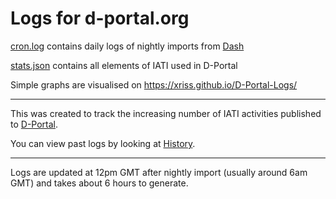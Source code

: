 # Logs for d-portal.org

[cron.log](https://github.com/xriss/D-Portal-Logs/blob/master/cron.log) contains daily logs of nightly imports from [Dash](http://d-portal.org/ctrack.html?#view=dash)

[stats.json](https://github.com/xriss/D-Portal-Logs/blob/master/stats.json) contains all elements of IATI used in D-Portal

Simple graphs are visualised on https://xriss.github.io/D-Portal-Logs/

--------

This was created to track the increasing number of IATI activities published to [D-Portal](https://github.com/devinit/D-Portal).

You can view past logs by looking at [History](https://github.com/xriss/D-Portal-Logs/commits/master/cron.log). 

--------

Logs are updated at 12pm GMT after nightly import (usually around 6am GMT) and takes about 6 hours to generate.
